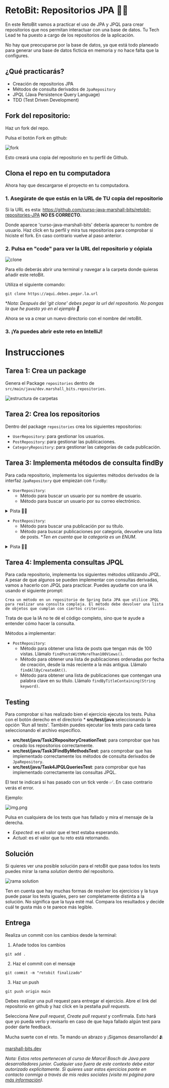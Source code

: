 # RetoBit: Repositorios JPA 👷‍♀️

En este RetoBit vamos a practicar el uso de JPA y JPQL para crear repositorios que nos permitan interactuar con una base de datos. Tu Tech Lead te ha puesto a cargo de los repositorios de la aplicación. 

No hay que preocuparse por la base de datos, ya que está todo planeado para generar una base de datos ficticia en memoria y no hace falta que la configures. 

## ¿Qué practicarás?

- Creación de repositorios JPA
- Métodos de consulta derivados de `JpaRepository`
- JPQL (Java Persistence Query Language)
- TDD (Test Driven Development)

## Fork del repositorio:

Haz un fork del repo.

Pulsa el botón Fork en github:

![fork](public/img1.png)

Esto creará una copia del repositorio en tu perfil de Github.

## Clona el repo en tu computadora

Ahora hay que descargarse el proyecto en tu computadora.

### 1. Asegúrate de que estás en la URL de TU copia del repositorio

Si la URL es esta: https://github.com/curso-java-marshall-bits/retobit-repositories-JPA **NO ES CORRECTO**.

Donde aparece 'curso-java-marshall-bits' debería aparecer tu nombre de usuario. Haz click en tu perfil y mira tus
repositorios para comprobar si hiciste el fork. En caso contrario vuelve al paso anterior.

### 2. Pulsa en "code" para ver la URL del repositorio y cópiala

![clone](public/img2.png)

Para ello deberás abrir una terminal y navegar a la carpeta donde quieras añadir este retoBit.

Utiliza el siguiente comando:

```commandline
git clone https://aqui.debes.pegar.la.url
```

**Nota: Después del 'git clone' debes pegar la url del repositorio. No pongas la que he puesto yo en el ejemplo 🤣*

Ahora se va a crear un nuevo directorio con el nombre del retoBit.

### 3. ¡Ya puedes abrir este reto en IntelliJ!

# Instrucciones

## Tarea 1: Crea un package

Genera el Package `repositories` dentro de `src/main/java/dev.marshall_bits.repositories`.

![estructura de carpetas](public/repositories-structure.png)

## Tarea 2: Crea los repositorios

Dentro del package `repositories` crea los siguientes repositorios:

- `UserRepository`: para gestionar los usuarios.
- `PostRepository`: para gestionar las publicaciones.
- `CategoryRepository`: para gestionar las categorías de cada publicación.

## Tarea 3: Implementa métodos de consulta findBy

Para cada repositorio, implementa los siguientes métodos derivados de la interfaz `JpaRepository` que empiezan con
`findBy`:

- `UserRepository`:
    - Método para buscar un usuario por su nombre de usuario.
    - Método para buscar un usuario por su correo electrónico.

<details>
<summary>Pista 🕵️‍♀️</summary>
Para implementar estos métodos, utiliza la convención de nomenclatura de Spring Data JPA. Por ejemplo, para buscar un coche por su marca, el método podría llamarse `findByBrand(String brand)`.
</details>

- `PostRepository`:
    - Método para buscar una publicación por su título.
    - Método para buscar publicaciones por categoría, devuelve una lista de posts. **Ten en cuenta que la categoría es un ENUM*.

<details>
<summary>Pista 🕵️‍♀️</summary>
Puedes utilizar como argumento cualquier tipo de dato, ya sea String, Integer o Enum.
</details>

## Tarea 4: Implementa consultas JPQL
Para cada repositorio, implementa los siguientes métodos utilizando JPQL. A pesar de que algunos se pueden implementar con consultas derivadas, vamos a hacerlo con JPQL para practicar.
Puedes ayudarte con una IA usando el siguiente prompt:

```text
Crea un método en un repositorio de Spring Data JPA que utilice JPQL para realizar una consulta compleja. El método debe devolver una lista de objetos que cumplan con ciertos criterios.
```
Trata de que la IA no te dé el código completo, sino que te ayude a entender cómo hacer la consulta.

Métodos a implementar:
 
- `PostRepository`:
    - Método para obtener una lista de posts que tengan más de 100 vistas. Llámalo `findPostsWithMoreThan100Views()`.
    - Método para obtener una lista de publicaciones ordenadas por fecha de creación, desde la más reciente a la más antigua. Llámalo `findAllByCreatedAt()`.
    - Método para obtener una lista de publicaciones que contengan una palabra clave en su título. Llámalo `findByTitleContaining(String keyword)`. 

## Testing

Para comprobar si has realizado bien el ejercicio ejecuta los tests. Pulsa con el botón derecho en el directorio *
**src/test/java** seleccionando la opción 'Run all tests'. También puedes ejecutar los tests para cada tarea seleccionando el archivo específico.

- **src/test/java/Task2RepositoryCreationTest**: para comprobar que has creado los repositorios correctamente.
- **src/test/java/Task3FindByMethodsTest**: para comprobar que has implementado correctamente los métodos de consulta derivados de `JpaRepository`.
- **src/test/java/Task4JPQLQueriesTest**: para comprobar que has implementado correctamente las consultas JPQL.

El test te indicará si has pasado con un tick verde ✅. En caso contrario verás el error.

Ejemplo:

![img.png](public/img3.png)

Pulsa en cualquiera de los tests que has fallado y mira el mensaje de la derecha.

- *Expected*: es el valor que el test estaba esperando.
- *Actual*: es el valor que tu reto está retornando.

## Solución

Si quieres ver una posible solución para el retoBit que pasa todos los tests puedes mirar la rama *solution* dentro del
repositorio.

![rama solution](public/img4.png)

Ten en cuenta que hay muchas formas de resolver los ejercicios y la tuya puede pasar los tests iguales, pero ser
completamente distinta a la solución. No significa que la tuya esté mal. Compara los resultados y decide cuál te gusta
más o te parece más legible.

## Entrega

Realiza un commit con los cambios desde la terminal:

1. Añade todos los cambios

````commandline
git add .
````

2. Haz el commit con el mensaje

````commandline
git commit -m "retobit finalizado"
````

3. Haz un push

````commandline
git push origin main
````

Debes realizar una pull request para entregar el ejercicio. Abre el link del repositorio en github y haz click en la
pestaña *pull requests*.

Selecciona *New pull request*, *Create pull request* y confírmala. Esto hará que yo pueda verlo y revisarlo en caso de
que haya fallado algún test para poder darte feedback.

Mucha suerte con el reto. Te mando un abrazo y ¡Sigamos desarrollando! 🫂

[marshall-bits.dev](http://marshall-bits.dev)

*Nota: Estos retos pertenecen al curso de Marcel Bosch de Java para desarrolladores junior. Cualquier uso fuera de este
contexto debe estar autorizado explícitamente. Si quieres usar estos ejercicios ponte en contacto conmigo a través de
mis redes sociales (visita mi página para [más información](http://marshall-bits.dev)).* 